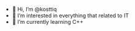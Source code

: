 - 👋 Hi, I’m @kosttiq
- 👀 I’m interested in everything that related to IT
- 🌱 I’m currently learning C++
<!---
kosttiq/kosttiq is a ✨ special ✨ repository because its `README.md` (this file) appears on your GitHub profile.
You can click the Preview link to take a look at your changes.
--->
